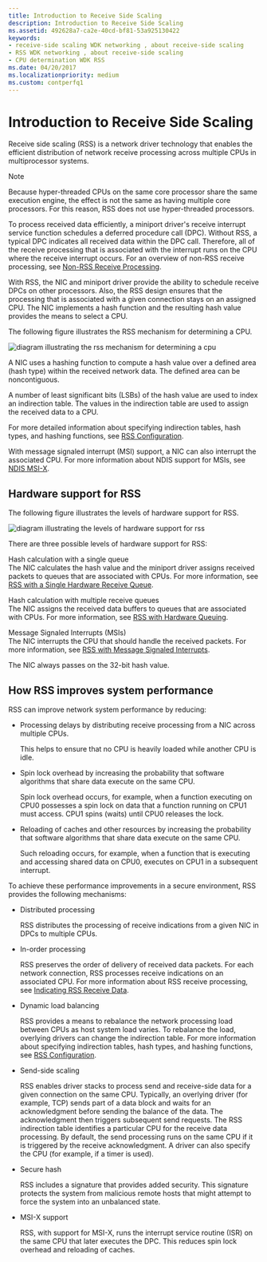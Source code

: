 ```yaml
---
title: Introduction to Receive Side Scaling
description: Introduction to Receive Side Scaling
ms.assetid: 492628a7-ca2e-40cd-bf81-53a925130422
keywords:
- receive-side scaling WDK networking , about receive-side scaling
- RSS WDK networking , about receive-side scaling
- CPU determination WDK RSS
ms.date: 04/20/2017
ms.localizationpriority: medium
ms.custom: contperfq1
---
```


# Introduction to Receive Side Scaling

Receive side scaling (RSS) is a network driver technology that enables the efficient distribution of network receive processing across multiple CPUs in multiprocessor systems.

> [!NOTE]
> Because hyper-threaded CPUs on the same core processor share the same execution engine, the effect is not the same as having multiple core processors. For this reason, RSS does not use hyper-threaded processors.

To process received data efficiently, a miniport driver's receive interrupt service function schedules a deferred procedure call (DPC). Without RSS, a typical DPC indicates all received data within the DPC call. Therefore, all of the receive processing that is associated with the interrupt runs on the CPU where the receive interrupt occurs. For an overview of non-RSS receive processing, see [Non-RSS Receive Processing](non-rss-receive-processing.md).

With RSS, the NIC and miniport driver provide the ability to schedule receive DPCs on other processors. Also, the RSS design ensures that the processing that is associated with a given connection stays on an assigned CPU. The NIC implements a hash function and the resulting hash value provides the means to select a CPU.

The following figure illustrates the RSS mechanism for determining a CPU.

![diagram illustrating the rss mechanism for determining a cpu](images/rss.png)

A NIC uses a hashing function to compute a hash value over a defined area (hash type) within the received network data. The defined area can be noncontiguous.

A number of least significant bits (LSBs) of the hash value are used to index an indirection table. The values in the indirection table are used to assign the received data to a CPU.

For more detailed information about specifying indirection tables, hash types, and hashing functions, see [RSS Configuration](rss-configuration.md).

With message signaled interrupt (MSI) support, a NIC can also interrupt the associated CPU. For more information about NDIS support for MSIs, see [NDIS MSI-X](ndis-msi-x.md).

## Hardware support for RSS

The following figure illustrates the levels of hardware support for RSS.

![diagram illustrating the levels of hardware support for rss](images/rss-hw.png)

There are three possible levels of hardware support for RSS:

<a href="" id="hash-calculation-with-a-single-queue"></a>Hash calculation with a single queue  
The NIC calculates the hash value and the miniport driver assigns received packets to queues that are associated with CPUs. For more information, see [RSS with a Single Hardware Receive Queue](rss-with-a-single-hardware-receive-queue.md).

<a href="" id="hash-calculation-with-multiple-receive-queues"></a>Hash calculation with multiple receive queues  
The NIC assigns the received data buffers to queues that are associated with CPUs. For more information, see [RSS with Hardware Queuing](rss-with-hardware-queuing.md).

<a href="" id="message-signaled-interrupts--msis-"></a>Message Signaled Interrupts (MSIs)  
The NIC interrupts the CPU that should handle the received packets. For more information, see [RSS with Message Signaled Interrupts](rss-with-message-signaled-interrupts.md).

The NIC always passes on the 32-bit hash value.

## How RSS improves system performance

RSS can improve network system performance by reducing:

-   Processing delays by distributing receive processing from a NIC across multiple CPUs.

    This helps to ensure that no CPU is heavily loaded while another CPU is idle.

-   Spin lock overhead by increasing the probability that software algorithms that share data execute on the same CPU.

    Spin lock overhead occurs, for example, when a function executing on CPU0 possesses a spin lock on data that a function running on CPU1 must access. CPU1 spins (waits) until CPU0 releases the lock.

-   Reloading of caches and other resources by increasing the probability that software algorithms that share data execute on the same CPU.

    Such reloading occurs, for example, when a function that is executing and accessing shared data on CPU0, executes on CPU1 in a subsequent interrupt.

To achieve these performance improvements in a secure environment, RSS provides the following mechanisms:

-   Distributed processing

    RSS distributes the processing of receive indications from a given NIC in DPCs to multiple CPUs.

-   In-order processing

    RSS preserves the order of delivery of received data packets. For each network connection, RSS processes receive indications on an associated CPU. For more information about RSS receive processing, see [Indicating RSS Receive Data](indicating-rss-receive-data.md).

-   Dynamic load balancing

    RSS provides a means to rebalance the network processing load between CPUs as host system load varies. To rebalance the load, overlying drivers can change the indirection table. For more information about specifying indirection tables, hash types, and hashing functions, see [RSS Configuration](rss-configuration.md).

-   Send-side scaling

    RSS enables driver stacks to process send and receive-side data for a given connection on the same CPU. Typically, an overlying driver (for example, TCP) sends part of a data block and waits for an acknowledgment before sending the balance of the data. The acknowledgment then triggers subsequent send requests. The RSS indirection table identifies a particular CPU for the receive data processing. By default, the send processing runs on the same CPU if it is triggered by the receive acknowledgment. A driver can also specify the CPU (for example, if a timer is used).

-   Secure hash

    RSS includes a signature that provides added security. This signature protects the system from malicious remote hosts that might attempt to force the system into an unbalanced state.

-   MSI-X support

    RSS, with support for MSI-X, runs the interrupt service routine (ISR) on the same CPU that later executes the DPC. This reduces spin lock overhead and reloading of caches.
 

 





